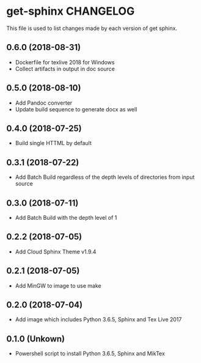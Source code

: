 # get-sphinx CHANGELOG

This file is used to list changes made by each version of get sphinx.

## 0.6.0 (2018-08-31)

  - Dockerfile for texlive 2018 for Windows
  - Collect artifacts in output in doc source

## 0.5.0 (2018-08-10)

  - Add Pandoc converter
  - Update build sequence to generate docx as well

## 0.4.0 (2018-07-25)

  - Build single HTTML by default

## 0.3.1 (2018-07-22)

  - Add Batch Build regardless of the depth levels of directories from input source

## 0.3.0 (2018-07-11)

  - Add Batch Build with the depth level of 1

## 0.2.2 (2018-07-05)

  - Add Cloud Sphinx Theme v1.9.4

## 0.2.1 (2018-07-05)

  - Add MinGW to image to use make

## 0.2.0 (2018-07-04)

  - Add image which includes Python 3.6.5, Sphinx and Tex Live 2017

## 0.1.0 (Unkown)

  - Powershell script to install Python 3.6.5, Sphinx and MikTex
